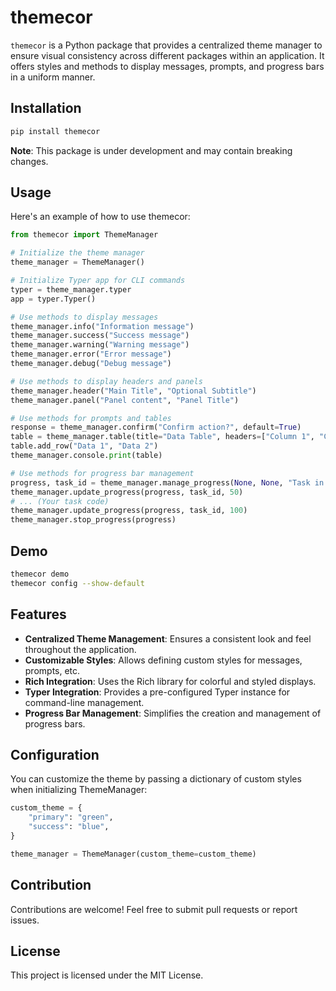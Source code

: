 # themecor

`themecor` is a Python package that provides a centralized theme manager to ensure visual consistency across different packages within an application. It offers styles and methods to display messages, prompts, and progress bars in a uniform manner.

## Installation

```bash
pip install themecor
```

**Note**: This package is under development and may contain breaking changes.

## Usage
Here's an example of how to use themecor:

```python
from themecor import ThemeManager

# Initialize the theme manager
theme_manager = ThemeManager()

# Initialize Typer app for CLI commands
typer = theme_manager.typer
app = typer.Typer()

# Use methods to display messages
theme_manager.info("Information message")
theme_manager.success("Success message")
theme_manager.warning("Warning message")
theme_manager.error("Error message")
theme_manager.debug("Debug message")

# Use methods to display headers and panels
theme_manager.header("Main Title", "Optional Subtitle")
theme_manager.panel("Panel content", "Panel Title")

# Use methods for prompts and tables
response = theme_manager.confirm("Confirm action?", default=True)
table = theme_manager.table(title="Data Table", headers=["Column 1", "Column 2"])
table.add_row("Data 1", "Data 2")
theme_manager.console.print(table)

# Use methods for progress bar management
progress, task_id = theme_manager.manage_progress(None, None, "Task in progress...", 100)
theme_manager.update_progress(progress, task_id, 50)
# ... (Your task code)
theme_manager.update_progress(progress, task_id, 100)
theme_manager.stop_progress(progress)
```

## Demo

```bash
themecor demo
themecor config --show-default
```

## Features
- **Centralized Theme Management**: Ensures a consistent look and feel throughout the application.
- **Customizable Styles**: Allows defining custom styles for messages, prompts, etc.
- **Rich Integration**: Uses the Rich library for colorful and styled displays.
- **Typer Integration**: Provides a pre-configured Typer instance for command-line management.
- **Progress Bar Management**: Simplifies the creation and management of progress bars.

## Configuration

You can customize the theme by passing a dictionary of custom styles when initializing ThemeManager:

```python
custom_theme = {
    "primary": "green",
    "success": "blue",
}

theme_manager = ThemeManager(custom_theme=custom_theme)
```

## Contribution

Contributions are welcome! Feel free to submit pull requests or report issues.

## License

This project is licensed under the MIT License.